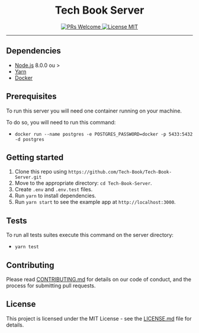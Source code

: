 <h1 align="center">Tech Book Server</h1>


<p align="center">
  <a href="http://makeapullrequest.com">
    <img src="https://img.shields.io/badge/PRs-welcome-brightgreen.svg?style=flat-square" alt="PRs Welcome">
  </a>
  <a href="https://opensource.org/licenses/MIT">
    <img src="https://img.shields.io/badge/license-MIT-blue.svg?style=flat-square" alt="License MIT">
  </a>
</p>

<hr />

## Dependencies

- [Node.js](https://nodejs.org/en/) 8.0.0 ou >
- [Yarn](https://yarnpkg.com/pt-BR/docs/install)
- [Docker](https://www.docker.com/)

## Prerequisites

To run this server you will need one container running on your machine.

To do so, you will need to run this command:

- `docker run --name postgres -e POSTGRES_PASSWORD=docker -p 5433:5432 -d postgres`

## Getting started

1. Clone this repo using `https://github.com/Tech-Book/Tech-Book-Server.git`
2. Move to the appropriate directory: `cd Tech-Book-Server`.
3. Create `.env` and `.env.test` files.
4. Run `yarn` to install dependencies.
5. Run `yarn start` to see the example app at `http://localhost:3000`.

## Tests

To run all tests suites execute this command on the server directory:

- `yarn test`

<!-- ## Documentation

You can see all the api documentation in this [HTML file](docs/output.html). Just open it in your browser. -->

## Contributing

Please read [CONTRIBUTING.md](CONTRIBUTING.md) for details on our code of conduct, and the process for submitting pull requests.

## License

This project is licensed under the MIT License - see the [LICENSE.md](LICENSE.md) file for details.
